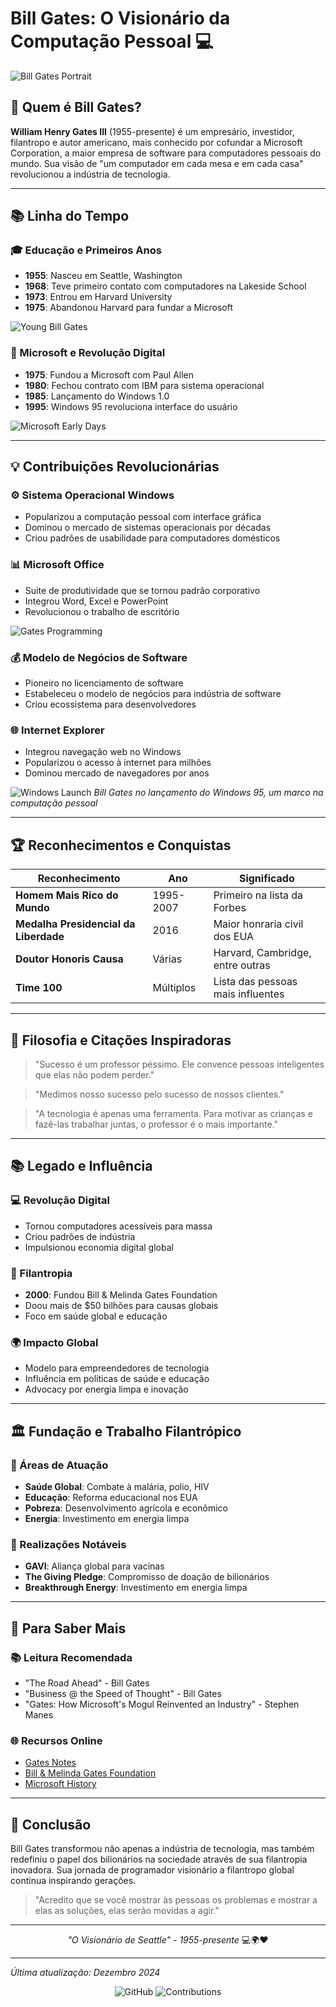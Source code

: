 
# Bill Gates: O Visionário da Computação Pessoal 💻

![Bill Gates Portrait](bill_gates_1.jpg)

## 💼 Quem é Bill Gates?

**William Henry Gates III** (1955-presente) é um empresário, investidor, filantropo e autor americano, mais conhecido por cofundar a Microsoft Corporation, a maior empresa de software para computadores pessoais do mundo. Sua visão de "um computador em cada mesa e em cada casa" revolucionou a indústria de tecnologia.

---

## 📚 Linha do Tempo

### 🎓 Educação e Primeiros Anos
- **1955**: Nasceu em Seattle, Washington
- **1968**: Teve primeiro contato com computadores na Lakeside School
- **1973**: Entrou em Harvard University
- **1975**: Abandonou Harvard para fundar a Microsoft

![Young Bill Gates](bill_gates_5.png)

### 🚀 Microsoft e Revolução Digital
- **1975**: Fundou a Microsoft com Paul Allen
- **1980**: Fechou contrato com IBM para sistema operacional
- **1985**: Lançamento do Windows 1.0
- **1995**: Windows 95 revoluciona interface do usuário

![Microsoft Early Days](bill_gates_4.jpg)

---

## 💡 Contribuições Revolucionárias

### ⚙️ Sistema Operacional Windows
- Popularizou a computação pessoal com interface gráfica
- Dominou o mercado de sistemas operacionais por décadas
- Criou padrões de usabilidade para computadores domésticos

### 📊 Microsoft Office
- Suite de produtividade que se tornou padrão corporativo
- Integrou Word, Excel e PowerPoint
- Revolucionou o trabalho de escritório

![Gates Programming](bill_gates_2.jpg)

### 💰 Modelo de Negócios de Software
- Pioneiro no licenciamento de software
- Estabeleceu o modelo de negócios para indústria de software
- Criou ecossistema para desenvolvedores

### 🌐 Internet Explorer
- Integrou navegação web no Windows
- Popularizou o acesso à internet para milhões
- Dominou mercado de navegadores por anos

![Windows Launch](bill_gates_3.jpg)
*Bill Gates no lançamento do Windows 95, um marco na computação pessoal*

---

## 🏆 Reconhecimentos e Conquistas

| Reconhecimento | Ano | Significado |
|----------------|-----|-------------|
| **Homem Mais Rico do Mundo** | 1995-2007 | Primeiro na lista da Forbes |
| **Medalha Presidencial da Liberdade** | 2016 | Maior honraria civil dos EUA |
| **Doutor Honoris Causa** | Várias | Harvard, Cambridge, entre outras |
| **Time 100** | Múltiplos | Lista das pessoas mais influentes |

---

## 🎯 Filosofia e Citações Inspiradoras

> "Sucesso é um professor péssimo. Ele convence pessoas inteligentes que elas não podem perder."

> "Medimos nosso sucesso pelo sucesso de nossos clientes."

> "A tecnologia é apenas uma ferramenta. Para motivar as crianças e fazê-las trabalhar juntas, o professor é o mais importante."

---

## 📚 Legado e Influência

### 💻 Revolução Digital
- Tornou computadores acessíveis para massa
- Criou padrões de indústria
- Impulsionou economia digital global

### 🏥 Filantropia
- **2000**: Fundou Bill & Melinda Gates Foundation
- Doou mais de $50 bilhões para causas globais
- Foco em saúde global e educação

### 🌍 Impacto Global
- Modelo para empreendedores de tecnologia
- Influência em políticas de saúde e educação
- Advocacy por energia limpa e inovação

---

## 🏛️ Fundação e Trabalho Filantrópico

### 🎪 Áreas de Atuação
- **Saúde Global**: Combate à malária, polio, HIV
- **Educação**: Reforma educacional nos EUA
- **Pobreza**: Desenvolvimento agrícola e econômico
- **Energia**: Investimento em energia limpa

### 📜 Realizações Notáveis
- **GAVI**: Aliança global para vacinas
- **The Giving Pledge**: Compromisso de doação de bilionários
- **Breakthrough Energy**: Investimento em energia limpa

---

## 📖 Para Saber Mais

### 📚 Leitura Recomendada
- "The Road Ahead" - Bill Gates
- "Business @ the Speed of Thought" - Bill Gates
- "Gates: How Microsoft's Mogul Reinvented an Industry" - Stephen Manes

### 🌐 Recursos Online
- [Gates Notes](https://www.gatesnotes.com)
- [Bill & Melinda Gates Foundation](https://www.gatesfoundation.org)
- [Microsoft History](https://www.microsoft.com/en-us/about)

---

## 🎉 Conclusão

Bill Gates transformou não apenas a indústria de tecnologia, mas também redefiniu o papel dos bilionários na sociedade através de sua filantropia inovadora. Sua jornada de programador visionário a filantropo global continua inspirando gerações.

> "Acredito que se você mostrar às pessoas os problemas e mostrar a elas as soluções, elas serão movidas a agir."

---

<div align="center">

*"O Visionário de Seattle" - 1955-presente* 💻🌍❤️

</div>

---
*Última atualização: Dezembro 2024*

<div align="center">

![GitHub](https://img.shields.io/badge/Bill_Gates-Visionário-blue?style=for-the-badge)
![Contributions](https://img.shields.io/badge/Computação_Pessoal-Revolução-green?style=for-the-badge)

</div>
